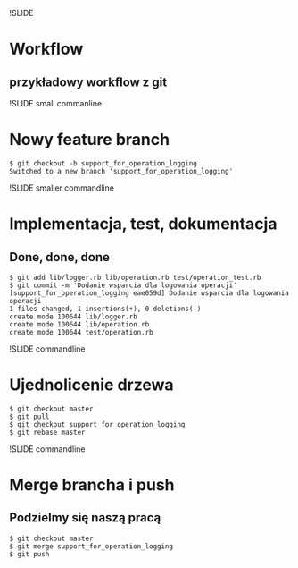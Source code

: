 !SLIDE
# Workflow #
## przykładowy workflow z git #

!SLIDE small commanline
# Nowy feature branch #

    $ git checkout -b support_for_operation_logging
    Switched to a new branch 'support_for_operation_logging'

!SLIDE smaller commandline
# Implementacja, test, dokumentacja #
## Done, done, done ##

    $ git add lib/logger.rb lib/operation.rb test/operation_test.rb
    $ git commit -m 'Dodanie wsparcia dla logowania operacji'
    [support_for_operation_logging eae059d] Dodanie wsparcia dla logowania operacji
    1 files changed, 1 insertions(+), 0 deletions(-)
    create mode 100644 lib/logger.rb
    create mode 100644 lib/operation.rb
    create mode 100644 test/operation.rb

!SLIDE commandline
# Ujednolicenie drzewa #

    $ git checkout master
    $ git pull
    $ git checkout support_for_operation_logging
    $ git rebase master

!SLIDE commandline
# Merge brancha i push #
## Podzielmy się naszą pracą ##

    $ git checkout master
    $ git merge support_for_operation_logging
    $ git push